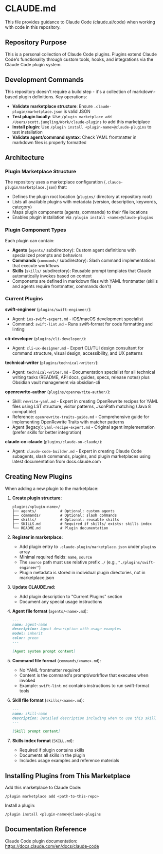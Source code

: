 # CLAUDE.md

This file provides guidance to Claude Code (claude.ai/code) when working with code in this repository.

## Repository Purpose

This is a personal collection of Claude Code plugins. Plugins extend Claude Code's functionality through custom tools, hooks, and integrations via the Claude Code plugin system.

## Development Commands

This repository doesn't require a build step - it's a collection of markdown-based plugin definitions. Key operations:

- **Validate marketplace structure**: Ensure `.claude-plugin/marketplace.json` is valid JSON
- **Test plugin locally**: Use `/plugin marketplace add /Users/scott.jungling/Work/claude-plugins` to add this marketplace
- **Install plugin**: Use `/plugin install <plugin-name>@claude-plugins` to test installation
- **Validate agent/command syntax**: Check YAML frontmatter in markdown files is properly formatted

## Architecture

### Plugin Marketplace Structure

The repository uses a marketplace configuration (`.claude-plugin/marketplace.json`) that:
- Defines the plugin root location (`plugins/` directory at repository root)
- Lists all available plugins with metadata (version, description, keywords, category)
- Maps plugin components (agents, commands) to their file locations
- Enables plugin installation via `/plugin install <name>@claude-plugins`

### Plugin Component Types

Each plugin can contain:
- **Agents** (`agents/` subdirectory): Custom agent definitions with specialized prompts and behaviors
- **Commands** (`commands/` subdirectory): Slash command implementations that execute workflows
- **Skills** (`skills/` subdirectory): Reusable prompt templates that Claude automatically invokes based on context
- Components are defined in markdown files with YAML frontmatter (skills and agents require frontmatter, commands don't)

### Current Plugins

**swift-engineer** (`plugins/swift-engineer/`):
- Agent: `ios-swift-expert.md` - iOS/macOS development specialist
- Command: `swift-lint.md` - Runs swift-format for code formatting and linting

**cli-developer** (`plugins/cli-developer/`):
- Agent: `cli-ux-designer.md` - Expert CLI/TUI design consultant for command structure, visual design, accessibility, and UX patterns

**technical-writer** (`plugins/technical-writer/`):
- Agent: `technical-writer.md` - Documentation specialist for all technical writing tasks (README, API docs, guides, specs, release notes) plus Obsidian vault management via obsidian-cli

**openrewrite-author** (`plugins/openrewrite-author/`):
- Skill: `rewrite-yaml.md` - Expert in creating OpenRewrite recipes for YAML files using LST structure, visitor patterns, JsonPath matching (Java 8 compatible)
- Reference: `openrewrite-traits-guide.md` - Comprehensive guide for implementing OpenRewrite Traits with matcher patterns
- Agent (legacy): `yaml-recipe-expert.md` - Original agent implementation (prefer skills for better integration)

**claude-on-claude** (`plugins/claude-on-claude/`):
- Agent: `claude-code-builder.md` - Expert in creating Claude Code subagents, slash commands, plugins, and plugin marketplaces using latest documentation from docs.claude.com

## Creating New Plugins

When adding a new plugin to the marketplace:

1. **Create plugin structure:**
   ```
   plugins/<plugin-name>/
   ├── agents/           # Optional: custom agents
   ├── commands/         # Optional: slash commands
   ├── skills/           # Optional: reusable skills
   ├── SKILLS.md         # Required if skills/ exists: skills index
   └── README.md         # Plugin documentation
   ```

2. **Register in marketplace:**
   - Add plugin entry to `.claude-plugin/marketplace.json` under `plugins` array
   - Minimal required fields: `name`, `source`
   - The `source` path must use relative prefix `./` (e.g., `"./plugins/swift-engineer"`)
   - Plugin metadata is stored in individual plugin directories, not in marketplace.json

3. **Update CLAUDE.md:**
   - Add plugin description to "Current Plugins" section
   - Document any special usage instructions

4. **Agent file format** (`agents/<name>.md`):
   ```markdown
   ---
   name: agent-name
   description: Agent description with usage examples
   model: inherit
   color: green
   ---

   [Agent system prompt content]
   ```

5. **Command file format** (`commands/<name>.md`):
   - No YAML frontmatter required
   - Content is the command's prompt/workflow that executes when invoked
   - Example: `swift-lint.md` contains instructions to run swift-format tools

6. **Skill file format** (`skills/<name>.md`):
   ```markdown
   ---
   name: skill-name
   description: Detailed description including when to use this skill and specific triggers
   ---

   [Skill prompt content]
   ```

7. **Skills index format** (`SKILL.md`):
   - Required if plugin contains skills
   - Documents all skills in the plugin
   - Includes usage examples and reference materials

## Installing Plugins from This Marketplace

Add this marketplace to Claude Code:
```
/plugin marketplace add <path-to-this-repo>
```

Install a plugin:
```
/plugin install <plugin-name>@claude-plugins
```

## Documentation Reference

Claude Code plugin documentation: https://docs.claude.com/en/docs/claude-code

